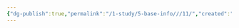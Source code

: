 ```yaml
---
{"dg-publish":true,"permalink":"/1-study/5-base-info///11/","created":"2024-11-20T21:02:30.044+09:00","updated":"2025-06-03T20:07:22.399+09:00"}
---
```


